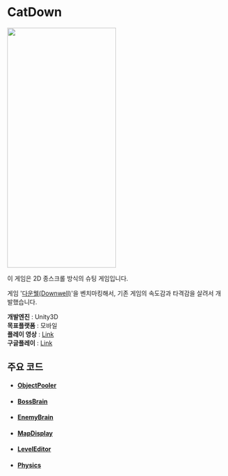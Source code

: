 
# CatDown
<img src="https://user-images.githubusercontent.com/36800639/201512304-400e6888-cc32-41bb-b86a-8d31fb454619.jpg"  width="250" height="550"/>

이 게임은 2D 종스크롤 방식의 슈팅 게임입니다.

게임 '[다운웰(Downwell)](https://youtu.be/tpDONgfBuzk)'을 벤치마킹해서, 기존 게임의 속도감과 타격감을 살려서 개발했습니다.

__개발엔진__ : Unity3D  
__목표플랫폼__ : 모바일   
__플레이 영상__ : [Link](https://www.youtube.com/watch?v=XUWcHJYMt88)    
__구글플레이__ : [Link](https://play.google.com/store/apps/details?id=com.FourDX.CatDown)



## 주요 코드
+ #### [ObjectPooler](https://github.com/ComeBiga/DownWellGame/blob/main/DownWell/Assets/1.Scripts/Map/ObjectPooler/ObjectPooler.cs)
+ #### [BossBrain](https://github.com/ComeBiga/DownWellGame/tree/main/DownWell/Assets/1.Scripts/Enemy/Boss/Pattern/README.md)
+ #### [EnemyBrain](https://github.com/ComeBiga/DownWellGame/blob/main/DownWell/Assets/1.Scripts/Enemy/README.md)
+ #### [MapDisplay](https://github.com/ComeBiga/DownWellGame/tree/main/DownWell/Assets/1.Scripts/Map)
+ #### [LevelEditor](https://github.com/ComeBiga/DownWellGame/tree/main/DownWell/Assets/0.Scenes/LevelEditor)
+ #### [Physics](https://github.com/ComeBiga/DownWellGame/blob/main/DownWell/Assets/1.Scripts/Player/README.md)
